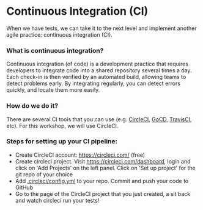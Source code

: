 # Continuous Integration (CI)

When we have tests, we can take it to the next level and implement another agile practice: continuous integration (CI).

### What is continuous integration?

Continuous integration (of code) is a development practice that requires developers to integrate code into a shared repository several times a day. Each check-in is then verified by an automated build, allowing teams to detect problems early. By integrating regularly, you can detect errors quickly, and locate them more easily.

### How do we do it?

There are several CI tools that you can use (e.g. [CircleCI](https://circleci.com/), [GoCD](https://www.gocd.org/), [TravisCI](https://travis-ci.org/), etc). For this workshop, we will use CircleCI.

### Steps for setting up your CI pipeline:
- Create CircleCI account: https://circleci.com/ (free)
- Create circleci project. Visit https://circleci.com/dashboard, login and click on 'Add Projects' on the left panel. Click on 'Set up project' for the git repo of your choice
- Add [.circleci/config.yml](../.circleci/config-reference.yml) to your repo. Commit and push your code to GitHub
- Go to the page of the CircleCI project that you just created, a sit back and watch circleci run your tests!
